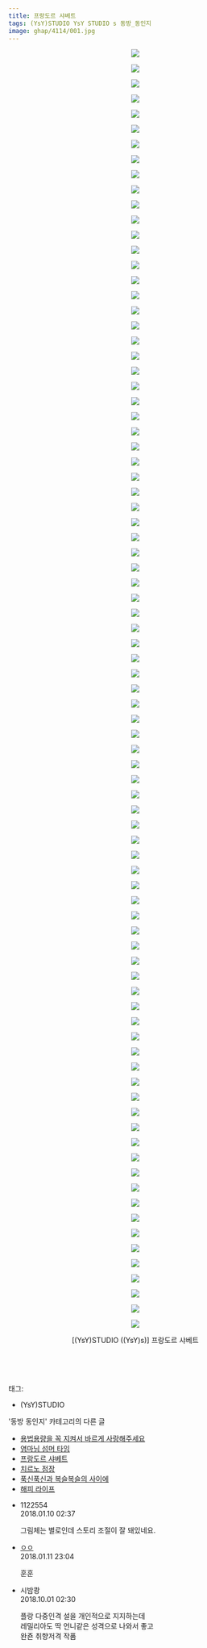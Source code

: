 ```yaml
---
title: 프랑도르 샤베트
tags: (YsY)STUDIO YsY STUDIO s 동방_동인지
image: ghap/4114/001.jpg
---
```

<div class="article">
<p style="text-align: center; clear: none; float: none;"><img src="{{ site.nasurl }}/ghap/4114/001.jpg"/></p>
<p style="text-align: center; clear: none; float: none;"><img src="{{ site.nasurl }}/ghap/4114/002.jpg"/></p>
<p style="text-align: center; clear: none; float: none;"><img src="{{ site.nasurl }}/ghap/4114/003.jpg"/></p>
<p style="text-align: center; clear: none; float: none;"><img src="{{ site.nasurl }}/ghap/4114/004.jpg"/></p>
<p style="text-align: center; clear: none; float: none;"><img src="{{ site.nasurl }}/ghap/4114/005.jpg"/></p>
<p style="text-align: center; clear: none; float: none;"><img src="{{ site.nasurl }}/ghap/4114/006.jpg"/></p>
<p style="text-align: center; clear: none; float: none;"><img src="{{ site.nasurl }}/ghap/4114/007.jpg"/></p>
<p style="text-align: center; clear: none; float: none;"><img src="{{ site.nasurl }}/ghap/4114/008.jpg"/></p>
<p style="text-align: center; clear: none; float: none;"><img src="{{ site.nasurl }}/ghap/4114/009.jpg"/></p>
<p style="text-align: center; clear: none; float: none;"><img src="{{ site.nasurl }}/ghap/4114/010.jpg"/></p>
<p style="text-align: center; clear: none; float: none;"><img src="{{ site.nasurl }}/ghap/4114/011.jpg"/></p>
<p style="text-align: center; clear: none; float: none;"><img src="{{ site.nasurl }}/ghap/4114/012.jpg"/></p>
<p style="text-align: center; clear: none; float: none;"><img src="{{ site.nasurl }}/ghap/4114/013.jpg"/></p>
<p style="text-align: center; clear: none; float: none;"><img src="{{ site.nasurl }}/ghap/4114/014.jpg"/></p>
<p style="text-align: center; clear: none; float: none;"><img src="{{ site.nasurl }}/ghap/4114/015.jpg"/></p>
<p style="text-align: center; clear: none; float: none;"><img src="{{ site.nasurl }}/ghap/4114/016.jpg"/></p>
<p style="text-align: center; clear: none; float: none;"><img src="{{ site.nasurl }}/ghap/4114/017.jpg"/></p>
<p style="text-align: center; clear: none; float: none;"><img src="{{ site.nasurl }}/ghap/4114/018.jpg"/></p>
<p style="text-align: center; clear: none; float: none;"><img src="{{ site.nasurl }}/ghap/4114/019.jpg"/></p>
<p style="text-align: center; clear: none; float: none;"><img src="{{ site.nasurl }}/ghap/4114/020.jpg"/></p>
<p style="text-align: center; clear: none; float: none;"><img src="{{ site.nasurl }}/ghap/4114/021.jpg"/></p>
<p style="text-align: center; clear: none; float: none;"><img src="{{ site.nasurl }}/ghap/4114/022.jpg"/></p>
<p style="text-align: center; clear: none; float: none;"><img src="{{ site.nasurl }}/ghap/4114/023.jpg"/></p>
<p style="text-align: center; clear: none; float: none;"><img src="{{ site.nasurl }}/ghap/4114/024.jpg"/></p>
<p style="text-align: center; clear: none; float: none;"><img src="{{ site.nasurl }}/ghap/4114/025.jpg"/></p>
<p style="text-align: center; clear: none; float: none;"><img src="{{ site.nasurl }}/ghap/4114/026.jpg"/></p>
<p style="text-align: center; clear: none; float: none;"><img src="{{ site.nasurl }}/ghap/4114/027.jpg"/></p>
<p style="text-align: center; clear: none; float: none;"><img src="{{ site.nasurl }}/ghap/4114/028.jpg"/></p>
<p style="text-align: center; clear: none; float: none;"><img src="{{ site.nasurl }}/ghap/4114/029.jpg"/></p>
<p style="text-align: center; clear: none; float: none;"><img src="{{ site.nasurl }}/ghap/4114/030.jpg"/></p>
<p style="text-align: center; clear: none; float: none;"><img src="{{ site.nasurl }}/ghap/4114/031.jpg"/></p>
<p style="text-align: center; clear: none; float: none;"><img src="{{ site.nasurl }}/ghap/4114/032.jpg"/></p>
<p style="text-align: center; clear: none; float: none;"><img src="{{ site.nasurl }}/ghap/4114/033.jpg"/></p>
<p style="text-align: center; clear: none; float: none;"><img src="{{ site.nasurl }}/ghap/4114/034.jpg"/></p>
<p style="text-align: center; clear: none; float: none;"><img src="{{ site.nasurl }}/ghap/4114/035.jpg"/></p>
<p style="text-align: center; clear: none; float: none;"><img src="{{ site.nasurl }}/ghap/4114/036.jpg"/></p>
<p style="text-align: center; clear: none; float: none;"><img src="{{ site.nasurl }}/ghap/4114/037.jpg"/></p>
<p style="text-align: center; clear: none; float: none;"><img src="{{ site.nasurl }}/ghap/4114/038.jpg"/></p>
<p style="text-align: center; clear: none; float: none;"><img src="{{ site.nasurl }}/ghap/4114/039.jpg"/></p>
<p style="text-align: center; clear: none; float: none;"><img src="{{ site.nasurl }}/ghap/4114/040.jpg"/></p>
<p style="text-align: center; clear: none; float: none;"><img src="{{ site.nasurl }}/ghap/4114/041.jpg"/></p>
<p style="text-align: center; clear: none; float: none;"><img src="{{ site.nasurl }}/ghap/4114/042.jpg"/></p>
<p style="text-align: center; clear: none; float: none;"><img src="{{ site.nasurl }}/ghap/4114/043.jpg"/></p>
<p style="text-align: center; clear: none; float: none;"><img src="{{ site.nasurl }}/ghap/4114/044.jpg"/></p>
<p style="text-align: center; clear: none; float: none;"><img src="{{ site.nasurl }}/ghap/4114/045.jpg"/></p>
<p style="text-align: center; clear: none; float: none;"><img src="{{ site.nasurl }}/ghap/4114/046.jpg"/></p>
<p style="text-align: center; clear: none; float: none;"><img src="{{ site.nasurl }}/ghap/4114/047.jpg"/></p>
<p style="text-align: center; clear: none; float: none;"><img src="{{ site.nasurl }}/ghap/4114/048.jpg"/></p>
<p style="text-align: center; clear: none; float: none;"><img src="{{ site.nasurl }}/ghap/4114/049.jpg"/></p>
<p style="text-align: center; clear: none; float: none;"><img src="{{ site.nasurl }}/ghap/4114/050.jpg"/></p>
<p style="text-align: center; clear: none; float: none;"><img src="{{ site.nasurl }}/ghap/4114/051.jpg"/></p>
<p style="text-align: center; clear: none; float: none;"><img src="{{ site.nasurl }}/ghap/4114/052.jpg"/></p>
<p style="text-align: center; clear: none; float: none;"><img src="{{ site.nasurl }}/ghap/4114/053.jpg"/></p>
<p style="text-align: center; clear: none; float: none;"><img src="{{ site.nasurl }}/ghap/4114/054.jpg"/></p>
<p style="text-align: center; clear: none; float: none;"><img src="{{ site.nasurl }}/ghap/4114/055.jpg"/></p>
<p style="text-align: center; clear: none; float: none;"><img src="{{ site.nasurl }}/ghap/4114/056.jpg"/></p>
<p style="text-align: center; clear: none; float: none;"><img src="{{ site.nasurl }}/ghap/4114/057.jpg"/></p>
<p style="text-align: center; clear: none; float: none;"><img src="{{ site.nasurl }}/ghap/4114/058.jpg"/></p>
<p style="text-align: center; clear: none; float: none;"><img src="{{ site.nasurl }}/ghap/4114/059.jpg"/></p>
<p style="text-align: center; clear: none; float: none;"><img src="{{ site.nasurl }}/ghap/4114/060.jpg"/></p>
<p style="text-align: center; clear: none; float: none;"><img src="{{ site.nasurl }}/ghap/4114/061.jpg"/></p>
<p style="text-align: center; clear: none; float: none;"><img src="{{ site.nasurl }}/ghap/4114/062.jpg"/></p>
<p style="text-align: center; clear: none; float: none;"><img src="{{ site.nasurl }}/ghap/4114/063.jpg"/></p>
<p style="text-align: center; clear: none; float: none;"><img src="{{ site.nasurl }}/ghap/4114/064.jpg"/></p>
<p style="text-align: center; clear: none; float: none;"><img src="{{ site.nasurl }}/ghap/4114/065.jpg"/></p>
<p style="text-align: center; clear: none; float: none;"><img src="{{ site.nasurl }}/ghap/4114/066.jpg"/></p>
<p style="text-align: center; clear: none; float: none;"><img src="{{ site.nasurl }}/ghap/4114/067.jpg"/></p>
<p style="text-align: center; clear: none; float: none;"><img src="{{ site.nasurl }}/ghap/4114/068.jpg"/></p>
<p style="text-align: center; clear: none; float: none;"><img src="{{ site.nasurl }}/ghap/4114/069.jpg"/></p>
<p style="text-align: center; clear: none; float: none;"><img src="{{ site.nasurl }}/ghap/4114/070.jpg"/></p>
<p style="text-align: center; clear: none; float: none;"><img src="{{ site.nasurl }}/ghap/4114/071.jpg"/></p>
<p style="text-align: center; clear: none; float: none;"><img src="{{ site.nasurl }}/ghap/4114/072.jpg"/></p>
<p style="text-align: center; clear: none; float: none;"><img src="{{ site.nasurl }}/ghap/4114/073.jpg"/></p>
<p style="text-align: center; clear: none; float: none;"><img src="{{ site.nasurl }}/ghap/4114/074.jpg"/></p>
<p style="text-align: center; clear: none; float: none;"><img src="{{ site.nasurl }}/ghap/4114/075.jpg"/></p>
<p style="text-align: center; clear: none; float: none;"><img src="{{ site.nasurl }}/ghap/4114/076.jpg"/></p>
<p style="text-align: center; clear: none; float: none;"><img src="{{ site.nasurl }}/ghap/4114/077.jpg"/></p>
<p style="text-align: center; clear: none; float: none;"><img src="{{ site.nasurl }}/ghap/4114/078.jpg"/></p>
<p style="text-align: center; clear: none; float: none;"><img src="{{ site.nasurl }}/ghap/4114/079.jpg"/></p>
<p style="text-align: center; clear: none; float: none;"><img src="{{ site.nasurl }}/ghap/4114/080.jpg"/></p>
<p style="text-align: center; clear: none; float: none;"><img src="{{ site.nasurl }}/ghap/4114/081.jpg"/></p>
<p style="text-align: center; clear: none; float: none;"><img src="{{ site.nasurl }}/ghap/4114/082.jpg"/></p>
<p style="text-align: center; clear: none; float: none;"><img src="{{ site.nasurl }}/ghap/4114/083.jpg"/></p>
<p style="text-align: center; clear: none; float: none;"><img src="{{ site.nasurl }}/ghap/4114/084.jpg"/></p>
<p style="text-align: center; clear: none; float: none;"><img src="{{ site.nasurl }}/ghap/4114/085.jpg"/></p>
<p style="text-align: center; clear: none; float: none;">[(YsY)STUDIO ((YsY)s)] 프랑도르 샤베트</p>
<p style="text-align: center; clear: none; float: none;"><br/></p>
<p><br/></p>
</div><div class="tagTrail">
<p>태그: </p>
<ul>
<li>(YsY)STUDIO</li>
</ul>
</div><div class="another">
<p>'동방 동인지' 카테고리의 다른 글</p>
<ul>
<li><a href="/2018-01-12-ghap_4128">용법용량을 꼭 지켜서 바르게 사랑해주세요</a></li>
<li><a href="/2018-01-12-ghap_4126">염마님 섬머 타임</a></li>
<li><a href="/2018-01-10-ghap_4114">프랑도르 샤베트</a></li>
<li><a href="/2018-01-10-ghap_4113">치르노 점장</a></li>
<li><a href="/2018-01-09-ghap_4100">푹신푹신과 복슬복슬의 사이에</a></li>
<li><a href="/2018-01-06-ghap_4090">해피 라이프</a></li>
</ul>
</div><div class="cb_module cb_fluid">
<div class="cb_wrt cb_profile">
<div class="comment">
<ul>
<li class="cb_thumb_off" id="comment15170715">
<div class="cb_comment_area">
<div class="cb_info_area">
<div class="cb_section">
<span class="cb_nick_name">1122554</span>
</div>
<div class="cb_section">
<span class="cb_date">2018.01.10 02:37 </span>
</div>
</div>
<div class="cb_dsc_comment">
<p class="cb_dsc">
											그림체는 별로인데 스토리 조절이 잘 돼있네요.
										</p>
</div>
</div></li>
<li class="cb_thumb_off" id="comment15172266">
<div class="cb_comment_area">
<div class="cb_info_area">
<div class="cb_section">
<span class="cb_nick_name"> <a href="http://http:/르ㅡ" onclick="return openLinkInNewWindow(this)">ㅇㅇ</a></span>
</div>
<div class="cb_section">
<span class="cb_date">2018.01.11 23:04 </span>
</div>
</div>
<div class="cb_dsc_comment">
<p class="cb_dsc">
											훈훈<br/>
</p>
</div>
</div></li>
<li class="cb_thumb_off" id="comment15342543">
<div class="cb_comment_area">
<div class="cb_info_area">
<div class="cb_section">
<span class="cb_nick_name">시밤쾅</span>
</div>
<div class="cb_section">
<span class="cb_date">2018.10.01 02:30 </span>
</div>
</div>
<div class="cb_dsc_comment">
<p class="cb_dsc">
											플랑 다중인격 설을 개인적으로 지지하는데 <br/>
레밀리아도 딱 언니같은 성격으로 나와서 좋고 <br/>
완죤 취향저격 작품
										</p>
</div>
</div></li>
</ul>
</div>
</div><!-- commentList close -->
</div>